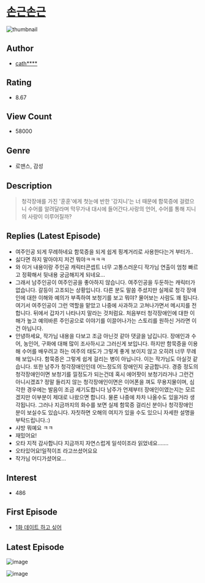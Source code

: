 # [손근손근](https://comic.naver.com/bestChallenge/list?titleId=751467)
![thumbnail](https://image-comic.pstatic.net/user_contents_data/challenge_comic/2020/07/27/336021/thumbnail_202x16478fb130e_5936_49f0_8cb7_7210a91efe85_00000878.JPEG)

## Author
- [cath****](https://comic.naver.com/artistTitle?id=336021)

## Rating
- 8.67

## View Count
- 58000

## Genre
- 로맨스, 감성

## Description
> 청각장애를 가진 '훈훈'에게 첫눈에 반한 '강지니'는 너 때문에 함묵증에 걸렸으니 수어를 알려달라며 막무가내 대시에 들어간다.사랑의 언어, 수어를 통해 지니의 사랑이 이루어질까?

## Replies (Latest Episode)
- 여주인공 되게 무례하네요 함묵증을 되게 쉽게 핑계거리로 사용한다는거 부터가..
- 싫다면 하지 말아야지 저건 뭐야ㅋㅋㅋㅋ
- 와 이거 내용이랑 주인공 캐릭터콘셉트 너무 고통스러운디 작가님 연출이 엄청 빠르고 정확해서 뒷내용 궁금해지게 되네요...
- 그래서 남주인공이 여주인공을 좋아하지 않습니다. 여주인공을 두둔하는 캐릭터가 없습니다. 갈등이 고조되는 상황입니다. 다른 분도 말씀 주셨지만 실제로 청각 장애인에 대한 이해와 예의가 부족하여 보청기를 보고 뭐야? 물어보는 사람도 꽤 됩니다. 여기서 여주인공이 그런 역할을 맡았고 나중에 사과하고 고쳐나가면서 메시지를 전합니다. 뒤에서 갑자기 나타나지 말라는 것처럼요. 처음부터 청각장애인에 대한 이해가 높고 예의바른 주인공으로 이야기를 이끌어나가는 스토리를 원하신 거라면 이건 아닙니다.
- 안녕하세요, 작가님 내용을 다보고 조금 아닌것 같아 댓글을 남깁니다. 장애인과 수어, 농인어, 구화에 대해 많이 조사하시고 그러신게 보입니다. 하지만 함묵증을 이용해 수어를 배우려고 하는 여주의 태도가 그렇게 좋게 보이지 않고 오히려 너무 무례해 보입니다. 함묵증은 그렇게 쉽게 걸리는 병이 아닙니다. 이는 작가님도 아실것 같습니다. 또한 남주가 청각장애인인데 어느정도의 장애인지 궁금합니다. 경증 정도의 청각장애인이면 보청기를 낄정도가 되는건데 혹시 에어팟이 보청기라거나 그런건 아니시겠죠? 정말 들리지 않는 청각장애인이면은 이어폰을 껴도 무용지물이며, 심각한 경우에는 발음이 조금 세기도합니다 남주가 언제부터 장애인이였는지는 모르겠지만 이부분이 제대로 나왔으면 합니다. 물론 나중에 차차 나올수도 있을거라 생각됩니다. 그러나 지금까지의 화수를 보면 실제 함묵증 걸리신 분이나 청각장애인 분이 보실수도 있습니다. 자칫하면 오해의 여지가 있을 수도 있으니 자세한 설명을 부탁드립니다.:)
- 샤방 뭐예요 ㅋㅋ
- 재밌어요!
- 오타 지적 감사합니다 지금까지 자연스럽게 일석이조라 읽었네요.......
- 오타있어요!일적이조 라고쓰셨어요요
- 작가님 어디가셨어요...

## Interest
- 486

## First Episode
- [1화 데이트 하고 싶어](https://comic.naver.com/bestChallenge/detail?titleId=751467&no=4)

## Latest Episode
![image](https://image-comic.pstatic.net/user_contents_data/challenge_comic/2020/08/25/336021/upload_7017514446325310003.jpeg)

![image](https://image-comic.pstatic.net/user_contents_data/challenge_comic/2020/08/25/336021/upload_7219607964158026032.jpeg)
